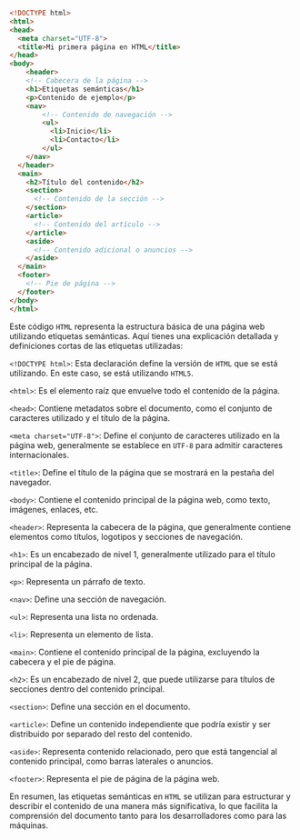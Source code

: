 ```html
<!DOCTYPE html>
<html>
<head>
  <meta charset="UTF-8">
  <title>Mi primera página en HTML</title>
</head>
<body>
	<header> 
    <!-- Cabecera de la página -->
    <h1>Etiquetas semánticas</h1>
    <p>Contenido de ejemplo</p>
    <nav>
        <!-- Contenido de navegación -->
        <ul>
          <li>Inicio</li>
          <li>Contacto</li>
        </ul>
    </nav>
  </header>
  <main>
    <h2>Título del contenido</h2>
    <section>
      <!-- Contenido de la sección -->
    </section>
    <article>
      <!-- Contenido del artículo -->
    </article>
    <aside>
      <!-- Contenido adicional o anuncios -->
    </aside>
  </main>
  <footer>
    <!-- Pie de página -->
  </footer>
</body>
</html>
```

Este código `HTML` representa la estructura básica de una página web utilizando etiquetas semánticas. Aquí tienes una explicación detallada y definiciones cortas de las etiquetas utilizadas:

`<!DOCTYPE html>`: Esta declaración define la versión de `HTML` que se está utilizando. En este caso, se está utilizando `HTML5`.

`<html>`: Es el elemento raíz que envuelve todo el contenido de la página.

`<head>`: Contiene metadatos sobre el documento, como el conjunto de caracteres utilizado y el título de la página.

`<meta charset="UTF-8">`: Define el conjunto de caracteres utilizado en la página web, generalmente se establece en `UTF-8` para admitir caracteres internacionales.

`<title>`: Define el título de la página que se mostrará en la pestaña del navegador.

`<body>`: Contiene el contenido principal de la página web, como texto, imágenes, enlaces, etc.

`<header>`: Representa la cabecera de la página, que generalmente contiene elementos como títulos, logotipos y secciones de navegación.

`<h1>`: Es un encabezado de nivel 1, generalmente utilizado para el título principal de la página.

`<p>`: Representa un párrafo de texto.

`<nav>`: Define una sección de navegación.

`<ul>`: Representa una lista no ordenada.

`<li>`: Representa un elemento de lista.

`<main>`: Contiene el contenido principal de la página, excluyendo la cabecera y el pie de página.

`<h2>`: Es un encabezado de nivel 2, que puede utilizarse para títulos de secciones dentro del contenido principal.

`<section>`: Define una sección en el documento.

`<article>`: Define un contenido independiente que podría existir y ser distribuido por separado del resto del contenido.

`<aside>`: Representa contenido relacionado, pero que está tangencial al contenido principal, como barras laterales o anuncios.

`<footer>`: Representa el pie de página de la página web.

En resumen, las etiquetas semánticas en `HTML` se utilizan para estructurar y describir el contenido de una manera más significativa, lo que facilita la comprensión del documento tanto para los desarrolladores como para las máquinas.

